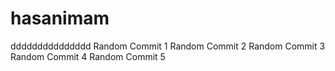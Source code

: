 # hasanimam
ddddddddddddddd
Random Commit 1
Random Commit 2
Random Commit 3
Random Commit 4
Random Commit 5
